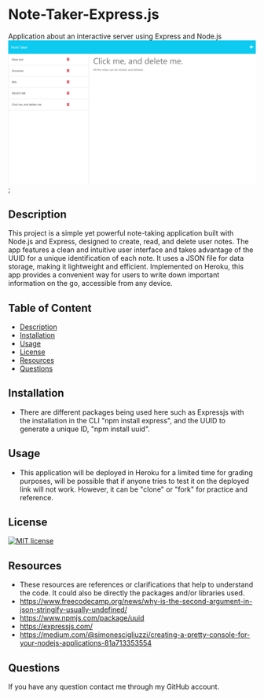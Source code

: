 # Note-Taker-Express.js
Application about an interactive server using Express and Node.js
!["Note Taker Screenshot Notes"](./images/Note%20Taker%20Express%20Screenshot.png);

 ## Description
This project is a simple yet powerful note-taking application built with Node.js and Express, designed to create, read, and delete user notes. The app features a clean and intuitive user interface and takes advantage of the UUID for a unique identification of each note. It uses a JSON file for data storage, making it lightweight and efficient. Implemented on Heroku, this app provides a convenient way for users to write down important information on the go, accessible from any device.

## Table of Content
  * [Description](#description)
  * [Installation](#installation)
  * [Usage](#usage)
  * [License](#license)
  * [Resources](#Resources)
  * [Questions](#questions)
  
  ## Installation
  * There are different packages being used here such as Expressjs with the installation in the CLI "npm install express", and the UUID to generate a unique ID, "npm install uuid".

  ## Usage
  * This application will be deployed in Heroku for a limited time for grading purposes, will be possible that if anyone tries to test it on the deployed link will not work. However, it can be "clone" or "fork" for practice and reference.

  ## License
   [![MIT license](https://img.shields.io/badge/License-MIT-blue.svg)](https://opensource.org/license/mit/)

   ## Resources
   * These resources are references or clarifications that help to understand the code. It could also be directly the packages and/or libraries used.
   * https://www.freecodecamp.org/news/why-is-the-second-argument-in-json-stringify-usually-undefined/
   * https://www.npmjs.com/package/uuid
   * https://expressjs.com/
   * https://medium.com/@simonescigliuzzi/creating-a-pretty-console-for-your-nodejs-applications-81a713353554
   

   ## Questions
   If you have any question contact me through my GitHub account.
   